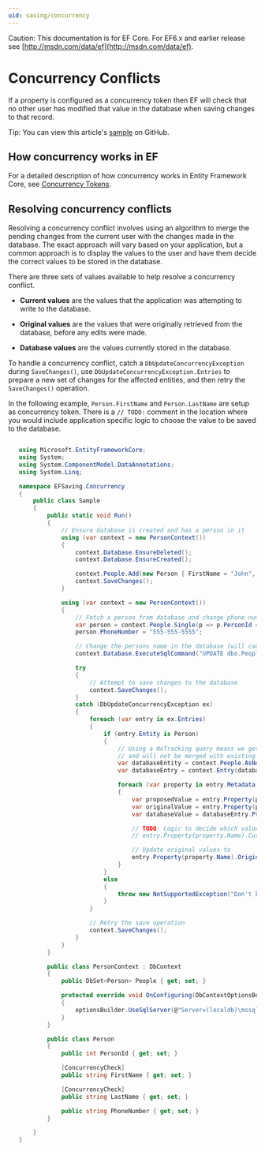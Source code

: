 ```yaml
---
uid: saving/concurrency
---
```

Caution: This documentation is for EF Core. For EF6.x and earlier release see [http://msdn.com/data/ef](http://msdn.com/data/ef).

# Concurrency Conflicts

If a property is configured as a concurrency token then EF will check that no other user has modified that value in the database when saving changes to that record.

Tip: You can view this article's [sample](https://github.com/aspnet/EntityFramework.Docs/tree/master/samples/Saving/Saving/Concurrency/) on GitHub.

## How concurrency works in EF

For a detailed description of how concurrency works in Entity Framework Core, see [Concurrency Tokens](../modeling/concurrency.md).

## Resolving concurrency conflicts

Resolving a concurrency conflict involves using an algorithm to merge the pending changes from the current user with the changes made in the database. The exact approach will vary based on your application, but a common approach is to display the values to the user and have them decide the correct values to be stored in the database.

There are three sets of values available to help resolve a concurrency conflict.
   * **Current values** are the values that the application was attempting to write to the database.

   * **Original values** are the values that were originally retrieved from the database, before any edits were made.

   * **Database values** are the values currently stored in the database.

To handle a concurrency conflict, catch a `DbUpdateConcurrencyException` during `SaveChanges()`, use `DbUpdateConcurrencyException.Entries` to prepare a new set of changes for the affected entities, and then retry the `SaveChanges()` operation.

In the following example, `Person.FirstName` and `Person.LastName` are setup as concurrency token. There is a `// TODO:` comment in the location where you would include application specific logic to choose the value to be saved to the database.

<!-- [!code-csharp[Main](samples/Saving/Saving/Concurrency/Sample.cs?highlight=53,54)] -->

````c#

   using Microsoft.EntityFrameworkCore;
   using System;
   using System.ComponentModel.DataAnnotations;
   using System.Linq;

   namespace EFSaving.Concurrency
   {
       public class Sample
       {
           public static void Run()
           {
               // Ensure database is created and has a person in it
               using (var context = new PersonContext())
               {
                   context.Database.EnsureDeleted();
                   context.Database.EnsureCreated();

                   context.People.Add(new Person { FirstName = "John", LastName = "Doe" });
                   context.SaveChanges();
               }

               using (var context = new PersonContext())
               {
                   // Fetch a person from database and change phone number
                   var person = context.People.Single(p => p.PersonId == 1);
                   person.PhoneNumber = "555-555-5555";

                   // Change the persons name in the database (will cause a concurrency conflict)
                   context.Database.ExecuteSqlCommand("UPDATE dbo.People SET FirstName = 'Jane' WHERE PersonId = 1");

                   try
                   {
                       // Attempt to save changes to the database
                       context.SaveChanges();
                   }
                   catch (DbUpdateConcurrencyException ex)
                   {
                       foreach (var entry in ex.Entries)
                       {
                           if (entry.Entity is Person)
                           {
                               // Using a NoTracking query means we get the entity but it is not tracked by the context
                               // and will not be merged with existing entities in the context.
                               var databaseEntity = context.People.AsNoTracking().Single(p => p.PersonId == ((Person)entry.Entity).PersonId);
                               var databaseEntry = context.Entry(databaseEntity);

                               foreach (var property in entry.Metadata.GetProperties())
                               {
                                   var proposedValue = entry.Property(property.Name).CurrentValue;
                                   var originalValue = entry.Property(property.Name).OriginalValue;
                                   var databaseValue = databaseEntry.Property(property.Name).CurrentValue;

                                   // TODO: Logic to decide which value should be written to database
                                   // entry.Property(property.Name).CurrentValue = <value to be saved>;

                                   // Update original values to 
                                   entry.Property(property.Name).OriginalValue = databaseEntry.Property(property.Name).CurrentValue;
                               }
                           }
                           else
                           {
                               throw new NotSupportedException("Don't know how to handle concurrency conflicts for " + entry.Metadata.Name);
                           }
                       }

                       // Retry the save operation
                       context.SaveChanges();
                   }
               }
           }

           public class PersonContext : DbContext
           {
               public DbSet<Person> People { get; set; }

               protected override void OnConfiguring(DbContextOptionsBuilder optionsBuilder)
               {
                   optionsBuilder.UseSqlServer(@"Server=(localdb)\mssqllocaldb;Database=EFSaving.Concurrency;Trusted_Connection=True;");
               }
           }

           public class Person
           {
               public int PersonId { get; set; }

               [ConcurrencyCheck]
               public string FirstName { get; set; }

               [ConcurrencyCheck]
               public string LastName { get; set; }

               public string PhoneNumber { get; set; }
           }

       }
   }

   ````
